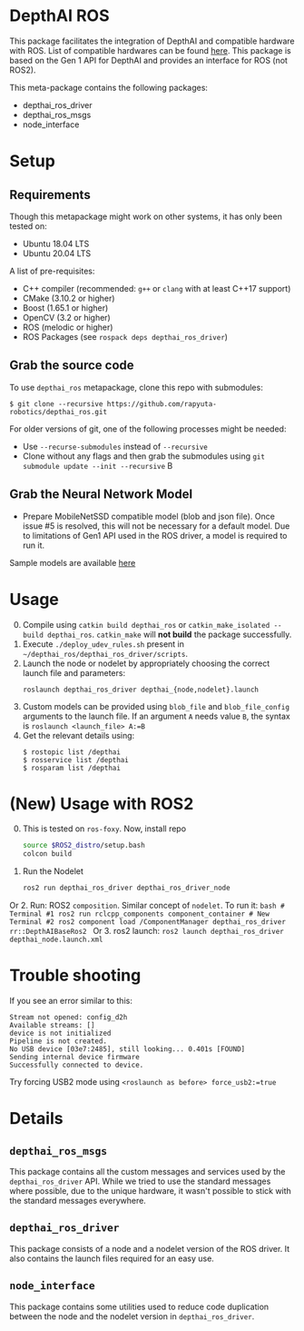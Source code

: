 # DepthAI ROS

This package facilitates the integration of DepthAI and compatible hardware with ROS. List of compatible hardwares can be found [here](https://docs.luxonis.com/en/latest/). This package is based on the Gen 1 API for DepthAI and provides an interface for ROS (not ROS2).

This meta-package contains the following packages:
* depthai_ros_driver
* depthai_ros_msgs
* node_interface

# Setup
## Requirements
Though this metapackage might work on other systems, it has only been tested on:
* Ubuntu 18.04 LTS
* Ubuntu 20.04 LTS

A list of pre-requisites:
* C++ compiler (recommended: `g++` or `clang` with at least C++17 support)
* CMake (3.10.2 or higher)
* Boost (1.65.1 or higher)
* OpenCV (3.2 or higher)
* ROS (melodic or higher)
* ROS Packages (see `rospack deps depthai_ros_driver`)

## Grab the source code
To use `depthai_ros` metapackage, clone this repo with submodules:
```
$ git clone --recursive https://github.com/rapyuta-robotics/depthai_ros.git
```
For older versions of git, one of the following processes might be needed:
* Use `--recurse-submodules` instead of `--recursive`
* Clone without any flags and then grab the submodules using `git submodule update --init --recursive`
B
## Grab the Neural Network Model
* Prepare MobileNetSSD compatible model (blob and json file). Once issue #5 is resolved, this will not be necessary for a default model. Due to limitations of Gen1 API used in the ROS driver, a model is required to run it.

Sample models are available [here](https://github.com/luxonis/depthai/tree/main/resources/nn)

# Usage
0. Compile using `catkin build depthai_ros` or `catkin_make_isolated --build depthai_ros`. `catkin_make` will **not build** the package successfully.
1. Execute `./deploy_udev_rules.sh` present in `~/depthai_ros/depthai_ros_driver/scripts`.
2. Launch the node or nodelet by appropriately choosing the correct launch file and parameters:
    ```
    roslaunch depthai_ros_driver depthai_{node,nodelet}.launch
    ```
3. Custom models can be provided using `blob_file` and `blob_file_config` arguments to the launch file. If an argument `A` needs value `B`, the syntax is `roslaunch <launch_file> A:=B`
4. Get the relevant details using:
    ```
    $ rostopic list /depthai
    $ rosservice list /depthai
    $ rosparam list /depthai
    ```

# (New) Usage with ROS2
0. This is tested on `ros-foxy`. Now, install repo
    ```bash
    source $ROS2_distro/setup.bash
    colcon build
    ```
1. Run the Nodelet
    ```bash
    ros2 run depthai_ros_driver depthai_ros_driver_node
    ```
Or
2. Run: ROS2 `composition`. Similar concept of `nodelet`. To run it:
    ```bash
    # Terminal #1
    ros2 run rclcpp_components component_container
    # New Terminal #2
    ros2 component load /ComponentManager depthai_ros_driver rr::DepthAIBaseRos2
    ```
Or
3. ros2 launch: `ros2 launch depthai_ros_driver depthai_node.launch.xml`

# Trouble shooting
If you see an error similar to this:
```
Stream not opened: config_d2h
Available streams: []
device is not initialized
Pipeline is not created.
No USB device [03e7:2485], still looking... 0.401s [FOUND]
Sending internal device firmware
Successfully connected to device.
```
Try forcing USB2 mode using `<roslaunch as before> force_usb2:=true`

# Details

## `depthai_ros_msgs`
This package contains all the custom messages and services used by the `depthai_ros_driver` API. While we tried to use the standard messages where possible, due to the unique hardware, it wasn't possible to stick with the standard messages everywhere.

## `depthai_ros_driver`
This package consists of a node and a nodelet version of the ROS driver. It also contains the launch files required for an easy use.

## `node_interface`
This package contains some utilities used to reduce code duplication between the node and the nodelet version in `depthai_ros_driver`.

